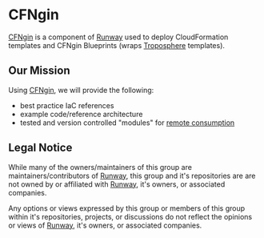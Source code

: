 # CFNgin

[CFNgin] is a component of [Runway] used to deploy CloudFormation templates and CFNgin Blueprints (wraps [Troposphere] templates).


## Our Mission

Using [CFNgin], we will provide the following:

- best practice IaC references
- example code/reference architecture
- tested and version controlled "modules" for [remote consumption]


## Legal Notice

While many of the owners/maintainers of this group are maintainers/contributors of [Runway], this group and it's repositories are are not owned by or affiliated with [Runway], it's owners, or associated companies.

Any options or views expressed by this group or members of this group within it's repositories, projects, or discussions do not reflect the opinions or views of [Runway], it's owners, or associated companies.

[CFNgin]: https://docs.onica.com/projects/runway/en/release/cfngin/index.html
[Runway]: https://github.com/onicagroup/runway
[Troposphere]: https://github.com/cloudtools/troposphere

[remote consumption]: https://docs.onica.com/projects/runway/en/release/cfngin/config.html#remote-packages
